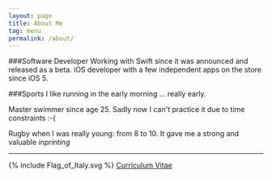 ```yaml
---
layout: page
title: About Me
tag: menu
permalink: /about/
---
```



###Software Developer
Working with Swift since it was announced and released as a beta.
iOS developer with a few independent apps on the store since iOS 5.


###Sports
I like running in the early morning ... really early.

Master swimmer since age 25. Sadly now I can't practice it due to time constraints :-(

Rugby when I was really young: from 8 to 10. It gave me a strong and valuable _inprinting_

<hr />
 <span class="icon"> {% include Flag_of_Italy.svg %} </span> 
 <a href="{{ "/Matteo_Piombo_CV_2015.pdf" | prepend: site.baseurl }}">Curriculum Vitae</a>	
